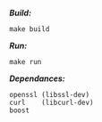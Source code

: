 ***Build:***

    make build

***Run:***

    make run


***Dependances:***

    openssl (libssl-dev)
    curl    (libcurl-dev)
    boost